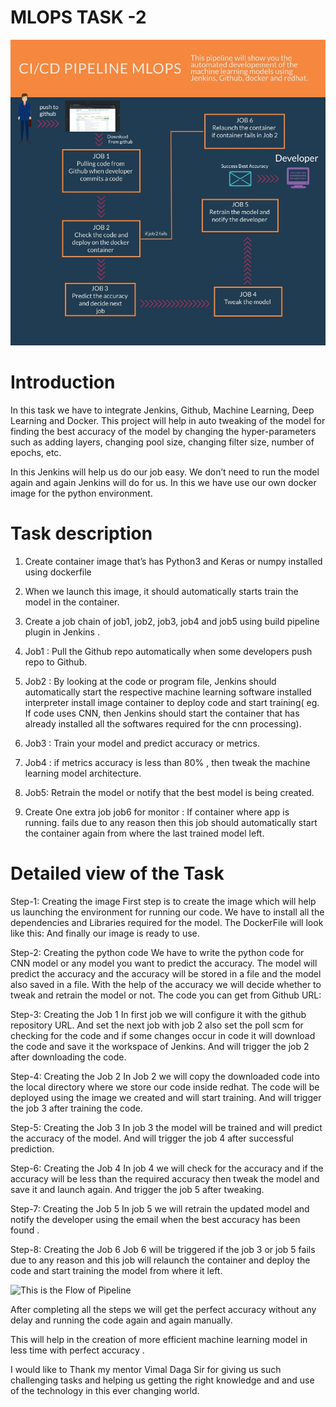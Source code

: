 # MLOPS TASK -2
![This is the Flow of Pipeline](download.jpg)

# Introduction

In this task we have to integrate Jenkins, Github, Machine Learning, Deep Learning  and Docker.
This project will help in auto tweaking of the model for finding the best accuracy of the model by changing the hyper-parameters such as adding layers, changing pool size, changing filter size, number of epochs, etc.

In this Jenkins will help us do our job easy. We don’t need to run the model again and again Jenkins will do for us.
In this we have use our own docker image for the python environment.
 
# Task description

1.	Create container image that’s has Python3 and Keras or numpy  installed  using dockerfile 

2.	When we launch this image, it should automatically starts train the model in the container.

3.	Create a job chain of job1, job2, job3, job4 and job5 using build pipeline plugin in Jenkins .

4.	 Job1 : Pull  the Github repo automatically when some developers push repo to Github.

5.	 Job2 : By looking at the code or program file, Jenkins should automatically start the respective machine learning software installed interpreter install image container to deploy code  and start training( eg. If code uses CNN, then Jenkins should start the container that has already installed all the softwares required for the cnn processing).

6.	Job3 : Train your model and predict accuracy or metrics.

7.	Job4 : if metrics accuracy is less than 80%  , then tweak the machine learning model architecture.

8.	Job5: Retrain the model or notify that the best model is being created.

9.	Create One extra job job6 for monitor : If container where app is running. fails due to any reason then this job should    automatically start the container again from where the last trained model left.


# Detailed view of the Task

Step-1: Creating the image
First  step is to create the image which will help us launching the environment for running our code.
We have to install all the dependencies and Libraries required for the model.
The DockerFile will look like this:
And finally our image is ready to use.

Step-2: Creating the python code
We have to write the python code for CNN model or any model you want to predict the accuracy.
The model will predict the accuracy and the accuracy will be stored in a file and the model also saved in a file.
With the help of the accuracy we will decide whether to tweak and retrain the model or not.
The code you can get from Github URL:

Step-3: Creating the Job 1
In first job we will configure it with the github repository URL.
And set the next job with job 2 also set the poll scm for checking for the code and if some changes occur in code it will download the code and save it the workspace of Jenkins.
And will trigger the job 2 after downloading the code.

Step-4: Creating the Job 2
In Job 2 we will copy the downloaded code into the local directory where we store our code inside redhat.
The code will be deployed using the image we created and will start training.
And will trigger the job 3 after training  the code.

Step-5: Creating the Job 3
In job 3 the model will be trained and will predict the accuracy of the model.
And will trigger the job 4 after successful prediction.

Step-6: Creating the Job 4
In job 4 we will check for the accuracy and if the accuracy will be less than the required accuracy then tweak the model and save it and launch again.
And trigger the job 5 after tweaking.

Step-7: Creating the Job 5
In job 5 we will retrain the updated  model and notify the developer using the email when the best accuracy has been found .

Step-8: Creating the Job 6 
Job 6 will be triggered if the job 3 or job 5 fails due to any reason and this job will relaunch the container and  deploy the code and start training the model from where it left.

![This is the Flow of Pipeline](screenshot(178).png)

After completing all the steps we will get the perfect accuracy without any delay and running the code again and again manually.

This will help in the creation of more efficient  machine learning model in less time with perfect accuracy .

I would like to Thank my mentor Vimal Daga Sir for giving us such challenging tasks and helping us getting the right knowledge and and use of the technology in this ever changing world. 
